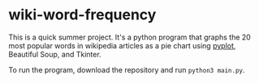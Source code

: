 # wiki-word-frequency
This is a quick summer project. It's a python program that graphs the 20 most popular words in wikipedia articles as a pie chart using [pyplot](https://matplotlib.org/api/pyplot_summary.html), Beautiful Soup, and Tkinter.

To run the program, download the repository and run `python3 main.py`.
